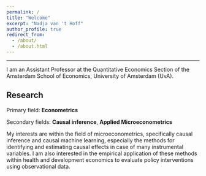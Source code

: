 ```yaml
---
permalink: /
title: "Welcome"
excerpt: "Nadja van 't Hoff"
author_profile: true
redirect_from: 
  - /about/
  - /about.html
---
```



------
I am an Assistant Professor at the Quantitative Economics Section of the Amsterdam School of Economics, University of Amsterdam (UvA).  



Research
------

Primary field: **Econometrics**

Secondary fields: **Causal inference**, **Applied Microeconometrics**

My interests are within the field of microeconometrics, specifically causal inference and causal machine learning, especially the methods for identifying and estimating causal effects in case of many instrumental variables. I am also interested in the empirical application of these methods within health and development economics to evaluate policy interventions using observational data.




